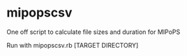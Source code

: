 # mipopscsv
One off script to calculate file sizes and duration for MIPoPS

Run with mipopscsv.rb [TARGET DIRECTORY]
